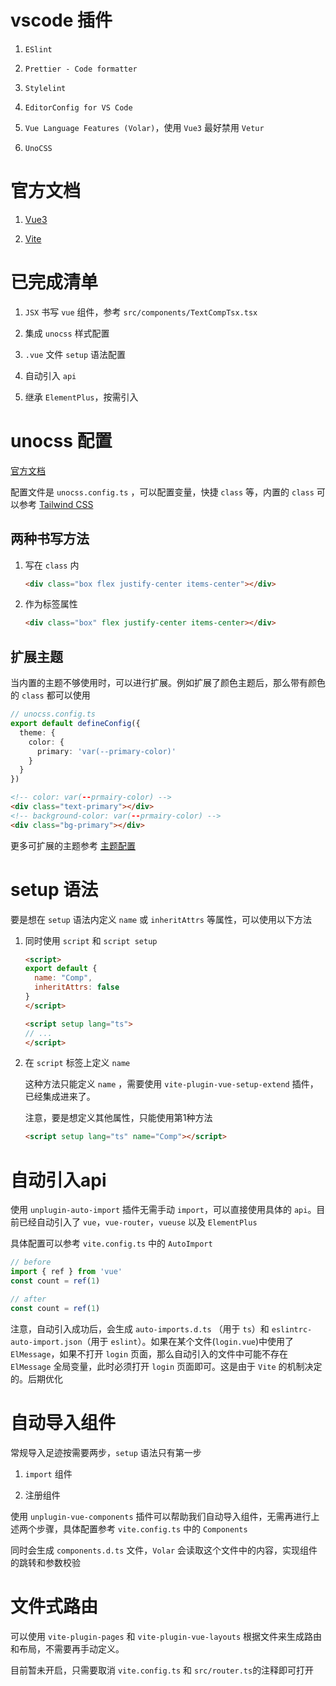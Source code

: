 

# vscode 插件

1. `ESlint`

2. `Prettier - Code formatter`

3. `Stylelint`

4. `EditorConfig for VS Code`

5. `Vue Language Features (Volar)`，使用 `Vue3` 最好禁用 `Vetur`

6. `UnoCSS`



# 官方文档

1. [Vue3](https://cn.vuejs.org/)

2. [Vite](https://cn.vitejs.dev/)



# 已完成清单

1. `JSX` 书写 `vue` 组件，参考 `src/components/TextCompTsx.tsx`

2. 集成 `unocss` 样式配置

3. `.vue` 文件 `setup` 语法配置

4. 自动引入 `api`

5. 继承 `ElementPlus`，按需引入



# unocss 配置

[官方文档](https://github.com/unocss/unocss)

配置文件是 `unocss.config.ts` ，可以配置变量，快捷 `class` 等，内置的 `class` 可以参考 [Tailwind CSS](https://www.tailwindcss.cn/)

## 两种书写方法

1. 写在 `class` 内
   
   ```html
   <div class="box flex justify-center items-center"></div>
   ```

2. 作为标签属性
   
   ```html
   <div class="box" flex justify-center items-center></div>
   ```

## 扩展主题

当内置的主题不够使用时，可以进行扩展。例如扩展了颜色主题后，那么带有颜色的 `class` 都可以使用

```ts
// unocss.config.ts
export default defineConfig({
  theme: {
    color: {
      primary: 'var(--primary-color)'
    }  
  }
})
```

```html
<!-- color: var(--prmairy-color) -->
<div class="text-primary"></div>
<!-- background-color: var(--prmairy-color) -->
<div class="bg-primary"></div>
```

更多可扩展的主题参考 [主题配置](https://www.tailwindcss.cn/docs/theme)

# 

# setup 语法

要是想在 `setup` 语法内定义 `name` 或 `inheritAttrs` 等属性，可以使用以下方法

1. 同时使用 `script` 和 `script setup`
   
   ```html
   <script>
   export default {
     name: "Comp",
     inheritAttrs: false
   }
   </script>
   
   <script setup lang="ts">
   // ...
   </script>
   ```

2. 在 `script` 标签上定义 `name`
   
   这种方法只能定义 `name` ，需要使用 `vite-plugin-vue-setup-extend` 插件，已经集成进来了。
   
   注意，要是想定义其他属性，只能使用第1种方法
   
   ```html
   <script setup lang="ts" name="Comp"></script>
   ```

# 

# 自动引入api

使用 `unplugin-auto-import` 插件无需手动 `import`，可以直接使用具体的 `api`。目前已经自动引入了 `vue`，`vue-router`，`vueuse` 以及 `ElementPlus`

具体配置可以参考 `vite.config.ts` 中的 `AutoImport`

```ts
// before
import { ref } from 'vue'
const count = ref(1)

// after
const count = ref(1)
```

注意，自动引入成功后，会生成 `auto-imports.d.ts` （用于 `ts`）和 `eslintrc-auto-import.json`（用于 `eslint`）。如果在某个文件(`login.vue`)中使用了 `ElMessage`，如果不打开 `login` 页面，那么自动引入的文件中可能不存在 `ElMessage` 全局变量，此时必须打开 `login` 页面即可。这是由于 `Vite` 的机制决定的。后期优化



# 自动导入组件

常规导入足迹按需要两步，`setup` 语法只有第一步

1. `import` 组件

2. 注册组件

使用 `unplugin-vue-components` 插件可以帮助我们自动导入组件，无需再进行上述两个步骤，具体配置参考 `vite.config.ts` 中的 `Components`

同时会生成 `components.d.ts` 文件，`Volar` 会读取这个文件中的内容，实现组件的跳转和参数校验



# 文件式路由

可以使用 `vite-plugin-pages` 和 `vite-plugin-vue-layouts` 根据文件来生成路由和布局，不需要再手动定义。

目前暂未开启，只需要取消 `vite.config.ts` 和 `src/router.ts`的注释即可打开
